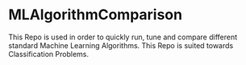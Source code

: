 # MLAlgorithmComparison
This Repo is used in order to quickly run, tune and compare different standard Machine Learning Algorithms. This Repo is suited towards Classification Problems.

